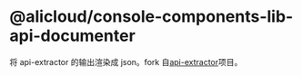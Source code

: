 # @alicloud/console-components-lib-api-documenter

将 api-extractor 的输出渲染成 json。fork 自[api-extractor](https://api-extractor.com/pages/setup/custom_docs/)项目。

